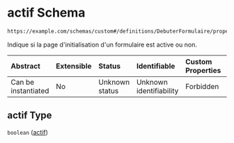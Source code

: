 # actif Schema

```txt
https://example.com/schemas/custom#/definitions/DebuterFormulaire/properties/authentifie/properties/actif
```

Indique si la page d'initialisation d'un formulaire est active ou non.

| Abstract            | Extensible | Status         | Identifiable            | Custom Properties | Additional Properties | Access Restrictions | Defined In                                                                   |
| :------------------ | :--------- | :------------- | :---------------------- | :---------------- | :-------------------- | :------------------ | :--------------------------------------------------------------------------- |
| Can be instantiated | No         | Unknown status | Unknown identifiability | Forbidden         | Allowed               | none                | [FRW.form.schema.json\*](../out/FRW.form.schema.json "open original schema") |

## actif Type

`boolean` ([actif](frw-definitions-debuterformulaire-properties-authentifie-properties-actif.md))
